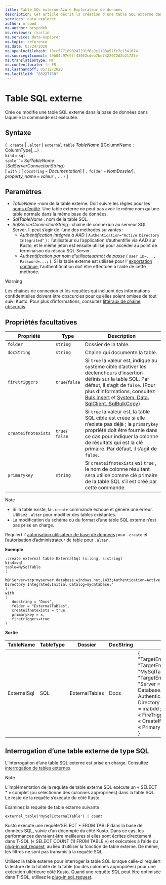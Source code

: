 ```yaml
---
title: Table SQL externe-Azure Explorateur de données
description: Cet article décrit la création d’une table SQL externe dans Azure Explorateur de données.
services: data-explorer
author: orspod
ms.author: orspodek
ms.reviewer: rkarlin
ms.service: data-explorer
ms.topic: reference
ms.date: 03/24/2020
ms.openlocfilehash: f8cc5771890247291f6c9e1183a57fc7e1341874
ms.sourcegitcommit: 39b04c97e9ff43052cdeb7be7422072d2b21725e
ms.translationtype: MT
ms.contentlocale: fr-FR
ms.lasthandoff: 05/12/2020
ms.locfileid: "83227738"
---
```

# <a name="external-sql-table"></a>Table SQL externe

Crée ou modifie une table SQL externe dans la base de données dans laquelle la commande est exécutée.  

## <a name="syntax"></a>Syntaxe

( `.create`  |  `.alter` ) `external` `table` *TableName* ([ColumnName : ColumnType],...)  
`kind` `=` `sql`  
`table``=` *SqlTableName*  
`(`*SqlServerConnectionString*`)`  
[ `with` `(` [ `docstring` `=` *Documentation*] [ `,` `folder` `=` *NomDossier*], *property_name* `=` *valeur* `,` ... `)` ]

## <a name="parameters"></a>Paramètres

* *TableName* -nom de la table externe. Doit suivre les règles pour les [noms d’entité](../query/schema-entities/entity-names.md). Une table externe ne peut pas avoir le même nom qu’une table normale dans la même base de données.
* *SqlTableName* : nom de la table SQL.
* *SqlServerConnectionString* : chaîne de connexion au serveur SQL Server. Il peut s’agir de l’une des méthodes suivantes : 
  * *Authentification intégrée à AAD* ( `Authentication="Active Directory Integrated"` ) : l’utilisateur ou l’application s’authentifie via AAD sur Kusto, et le même jeton est ensuite utilisé pour accéder au point de terminaison du réseau SQL Server.
  * *Authentification par nom d’utilisateur/mot de passe* ( `User ID=...; Password=...;` ). Si la table externe est utilisée pour l' [exportation continue](data-export/continuous-data-export.md), l’authentification doit être effectuée à l’aide de cette méthode. 

> [!WARNING]
> Les chaînes de connexion et les requêtes qui incluent des informations confidentielles doivent être obscurcies pour qu’elles soient omises de tout suivi Kusto. Pour plus d’informations, consultez [littéraux de chaîne obscurcis](../query/scalar-data-types/string.md#obfuscated-string-literals).

## <a name="optional-properties"></a>Propriétés facultatives

| Propriété            | Type            | Description                          |
|---------------------|-----------------|---------------------------------------------------------------------------------------------------|
| `folder`            | `string`        | Dossier de la table.                  |
| `docString`         | `string`        | Chaîne qui documente la table.      |
| `firetriggers`      | `true`/`false`  | Si `true` la valeur est, indique au système cible d’activer les déclencheurs d’insertion définis sur la table SQL. Par défaut, il s’agit de `false`. (Pour plus d’informations, consultez [Bulk Insert](https://msdn.microsoft.com/library/ms188365.aspx) et [System. Data. SqlClient. SqlBulkCopy](https://msdn.microsoft.com/library/system.data.sqlclient.sqlbulkcopy(v=vs.110).aspx)) |
| `createifnotexists` | `true`/ `false` | Si `true` la valeur est, la table SQL cible est créée si elle n’existe pas déjà ; la `primarykey` propriété doit être fournie dans ce cas pour indiquer la colonne de résultats qui est la clé primaire. Par défaut, il s’agit de `false`.  |
| `primarykey`        | `string`        | Si `createifnotexists` est `true` , le nom de colonne résultant sera utilisé comme clé primaire de la table SQL s’il est créé par cette commande.                  |

> [!NOTE]
> * Si la table existe, la `.create` commande échoue et génère une erreur. Utilisez `.alter` pour modifier des tables existantes. 
> * La modification du schéma ou du format d’une table SQL externe n’est pas prise en charge. 

Requiert l' [autorisation utilisateur de base de données](../management/access-control/role-based-authorization.md) pour `.create` et l’autorisation d’administrateur de [table](../management/access-control/role-based-authorization.md) pour `.alter` . 
 
**Exemple** 

```kusto
.create external table ExternalSql (x:long, s:string) 
kind=sql
table=MySqlTable
( 
   h@'Server=tcp:myserver.database.windows.net,1433;Authentication=Active Directory Integrated;Initial Catalog=mydatabase;'
)
with 
(
   docstring = "Docs",
   folder = "ExternalTables", 
   createifnotexists = true,
   primarykey = x,
   firetriggers=true
)  
```

**Sortie**

| TableName   | TableType | Dossier         | DocString | Propriétés                            |
|-------------|-----------|----------------|-----------|---------------------------------------|
| ExternalSql | SQL       | ExternalTables | Docs      | {<br>  "TargetEntityKind": "sqltable'",<br>  "TargetEntityName": "MySqlTable",<br>  "TargetEntityConnectionString" : "Server = TCP :myserver. Database. Windows. net, 1433 ; Authentication = Active Directory intégré ; initial catalog = mabdd ;»,<br>  « FireTriggers » : true,<br>  « CreateIfNotExists » : true,<br>  « PrimaryKey » : « x »<br>} |

## <a name="querying-an-external-table-of-type-sql"></a>Interrogation d’une table externe de type SQL 

L’interrogation d’une table SQL externe est prise en charge. Consultez [interrogation de tables externes](https://docs.microsoft.com/azure/data-explorer/data-lake-query-data). 

> [!Note]
> L’implémentation de la requête de table externe SQL exécute un « SELECT * » complet (ou sélectionne des colonnes appropriées) dans la table SQL. Le reste de la requête s’exécute du côté Kusto. 

Examinez la requête de table externe suivante : 

```kusto
external_table('MySqlExternalTable') | count
```

Kusto exécute une requête’SELECT * FROM TABLE’dans la base de données SQL, suivie d’un décompte du côté Kusto. Dans ce cas, les performances devraient être meilleures si elles sont écrites directement dans T-SQL (« SELECT COUNT (1) FROM TABLE ») et exécutées à l’aide du [plug-in sql_request](../query/sqlrequestplugin.md), au lieu d’utiliser la fonction de table externe. De même, les filtres ne sont pas transmis à la requête SQL.  

Utilisez la table externe pour interroger la table SQL lorsque celle-ci requiert la lecture de la totalité de la table (ou des colonnes appropriées) pour une exécution ultérieure côté Kusto. Quand une requête SQL peut être optimisée dans T-SQL, utilisez le [plug-in sql_request](../query/sqlrequestplugin.md).
